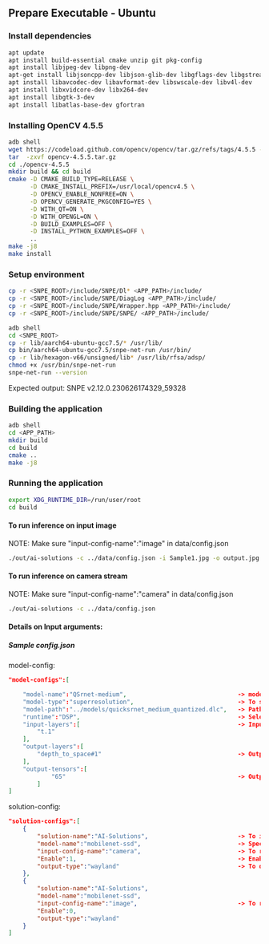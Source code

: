 ## Prepare Executable - Ubuntu

### Install dependencies
```bash
apt update
apt install build-essential cmake unzip git pkg-config
apt install libjpeg-dev libpng-dev
apt-get install libjsoncpp-dev libjson-glib-dev libgflags-dev libgstreamer1.0-dev libgstreamer-plugins-base1.0-dev libgstreamer-plugins-bad1.0-dev gstreamer1.0-plugins-base gstreamer1.0-plugins-good gstreamer1.0-plugins-bad gstreamer1.0-plugins-ugly gstreamer1.0-libav gstreamer1.0-tools gstreamer1.0-x gstreamer1.0-alsa gstreamer1.0-gl gstreamer1.0-gtk3 gstreamer1.0-qt5 gstreamer1.0-pulseaudio
apt install libavcodec-dev libavformat-dev libswscale-dev libv4l-dev
apt install libxvidcore-dev libx264-dev
apt install libgtk-3-dev
apt install libatlas-base-dev gfortran
```

### Installing OpenCV 4.5.5
```bash
adb shell
wget https://codeload.github.com/opencv/opencv/tar.gz/refs/tags/4.5.5 -O opencv-4.5.5.tar.gz
tar  -zxvf opencv-4.5.5.tar.gz
cd ./opencv-4.5.5
mkdir build && cd build
cmake -D CMAKE_BUILD_TYPE=RELEASE \
      -D CMAKE_INSTALL_PREFIX=/usr/local/opencv4.5 \
      -D OPENCV_ENABLE_NONFREE=ON \
      -D OPENCV_GENERATE_PKGCONFIG=YES \
      -D WITH_QT=ON \
      -D WITH_OPENGL=ON \
      -D BUILD_EXAMPLES=OFF \
      -D INSTALL_PYTHON_EXAMPLES=OFF \
      ..
make -j8
make install 
```

### Setup environment
```bash
cp -r <SNPE_ROOT>/include/SNPE/Dl* <APP_PATH>/include/
cp -r <SNPE_ROOT>/include/SNPE/DiagLog <APP_PATH>/include/
cp -r <SNPE_ROOT>/include/SNPE/Wrapper.hpp <APP_PATH>/include/
cp -r <SNPE_ROOT>/include/SNPE/SNPE/ <APP_PATH>/include/
```

```bash
adb shell
cd <SNPE_ROOT>
cp -r lib/aarch64-ubuntu-gcc7.5/* /usr/lib/
cp bin/aarch64-ubuntu-gcc7.5/snpe-net-run /usr/bin/
cp -r lib/hexagon-v66/unsigned/lib* /usr/lib/rfsa/adsp/
chmod +x /usr/bin/snpe-net-run
snpe-net-run --version
```
Expected output: SNPE v2.12.0.230626174329_59328

### Building the application
```bash
adb shell
cd <APP_PATH>
mkdir build 
cd build
cmake ..
make -j8
```

### Running the application
```bash
export XDG_RUNTIME_DIR=/run/user/root
cd build
```
#### To run inference on input image
NOTE: Make sure "input-config-name":"image" in data/config.json
```bash
./out/ai-solutions -c ../data/config.json -i Sample1.jpg -o output.jpg
```
#### To run inference on camera stream
NOTE: Make sure "input-config-name":"camera" in data/config.json
```bash
./out/ai-solutions -c ../data/config.json
```

#### Details on Input arguments:

##### Sample config.json
model-config:
```json
"model-configs":[

    "model-name":"QSrnet-medium",                               -> model name which is used while enabling solution
    "model-type":"superresolution",                             -> To specify the use case such superresolution or detection or segmentation etc..
    "model-path":"../models/quicksrnet_medium_quantized.dlc",   -> Path at which model is located on target
    "runtime":"DSP",                                            -> Select Runtime either CPU or DSP
    "input-layers":[                                            -> Input layer of the model 
        "t.1"
    ],
    "output-layers":[
        "depth_to_space#1"                                      -> Output layer of the model
    ],
    "output-tensors":[
            "65"                                                -> Output node for post processing
        ]
]
```

solution-config:
```json
"solution-configs":[
    {
        "solution-name":"AI-Solutions",                         -> To identify Solution
        "model-name":"mobilenet-ssd",                           -> Specify model name to be executed
        "input-config-name":"camera",                           -> To read input from camera stream
        "Enable":1,                                             -> Enable specific solution
        "output-type":"wayland"                                 -> To display output on monitor                        
    },
    {
        "solution-name":"AI-Solutions",
        "model-name":"mobilenet-ssd",
        "input-config-name":"image",                            -> To read input from image
        "Enable":0,
        "output-type":"wayland"
    }
]


```